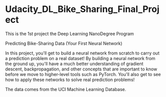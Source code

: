 # Udacity_DL_Bike_Sharing_Final_Project
This is the 1st project the Deep Learning NanoDegree Program

Predicting Bike-Sharing Data (Your First Neural Network)

In this project, you'll get to build a neural network from scratch to carry out a prediction problem on a real dataset! By building a neural network from the ground up, you'll have a much better understanding of gradient descent, backpropagation, and other concepts that are important to know before we move to higher-level tools such as PyTorch. You'll also get to see how to apply these networks to solve real prediction problems!

The data comes from the UCI Machine Learning Database.
